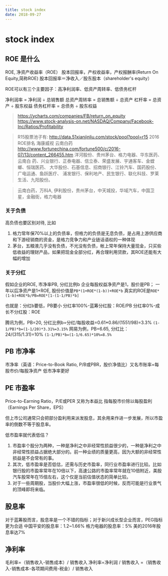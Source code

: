 ```yaml
---
title: stock index
date: 2018-09-27
---
```

# stock index
## ROE 是什么
ROE, 净资产收益率（ROE） 股本回报率，产权收益率，产权报酬率(Return On Equity,简称ROE)
股本回报率＝净收入／股东股本（shareholder's equity）

ROE可以有三个主要因子：高净利润率、低资产周转率、低债务杠杆

> 
净利润率 = 净利润 ÷ 总销售额
总资产周转率 = 总销售额 ÷ 总资产
杠杆率 = 总资产 ÷ 股东权益
债务杠杆率 = 总债务 ÷ 股东权益

> https://ycharts.com/companies/FB/return_on_equity
> https://www.stock-analysis-on.net/NASDAQ/Company/Facebook-Inc/Ratios/Profitability

> R15股票池子有:
http://data.51xianjinliu.com/stock/pool?pool=r15
2016 ROE排名
海康威视 云南白药
http://www.fortunechina.com/fortune500/c/2016-07/13/content_266455.htm
洋河股份、贵州茅台、格力电器、华东医药、云南白 药、兴业银行、正泰电器、信立泰、荣盛发展、宇通客车、金螳螂、恒瑞医药、 大华股份、石基信息、招商银行、江铃汽车、国药股份、广电运通、鱼跃医疗、 浦发银行、保利地产、民生银行、联化科技、罗莱生活、九阳股份。

> 云南白药，万科A, 伊利股份，贵州茅台，中天城投，华域汽车，中国卫星，金融街，格力电器

### 关于负债
高负债也要区别对待, 比如
1. 格力常年保70%以上的负债率，但格力的负债是无息负债，是占用上游供应商和下游经销商的资金，是格力竞争力和产业链话语权的一种体现
2. 茅台，五粮液几乎没有负债，不光没有负债，帐上常年保持大量现金，只买些低收益的理财产品，如果把现金全部分红，再合理利用贷款，其ROE还能有大幅的增加

### 关于分红
假如企业的ROE, 市净率PB, 分红比例b
企业每股权益净资产是1，股价是PB；
一年以后净资产是1+ROE, 股份价值是`PB*(1+ROE*(1-b))+ROE*b`
真实的ROE是`ROE*(1-b)+ROE*b/PB=ROE*[1-(1-1/PB)*b]`

也就是：分红b要低，PB要小
分红率100%-蓝筹分红股：ROE/PB
分红率0%-成长不分红股：ROE

腾讯为例，PB=20, 分红比例b=分红/每股收益=0.61*0.86/(1551/98)=3.3%
`(1-1/PB)*b=(1-1/20)*3.31%=3.15%`
网易为例，PB=6.65, 分红比：24/(315/1.31)=10%
`(1-1/PB)*b=(1-1/6.65)*10%=8.5%`


## PB 市净率
市净率（英语：Price-to-Book Ratio, P/B或PBR，股价净值比）又名市账率=每股市价/每股净资产
低市净率更好

## PE 市盈率
Price-to-Earning Ratio，P/E或PER 又称为本益比
指每股市价除以每股盈利（Earnings Per Share，EPS）

但上市公司通常只会把部分盈利用来派发股息，其余用来作进一步发展，所以市盈率的倒数不等于股息率。

低市盈率就代表低估？
1. 市盈率个股分为两种，一种是净利之中非经常性损益很少的，一种是净利之中非经常性损益占据绝大部分的。前一种业绩的质量更高，因为大额的非经常性损益是不会常有的事。
2. 其次，低市盈率是否低估，还需与历史市盈率，同行业市盈率进行比较。比如银行股的市盈率常年在10倍以下，高速公路的市盈率常年就在10倍附近，美股汽车股常年在15倍左右，这个仅是当前估值状态的简单比较。
3. 对于一些周期股，当股价大幅上涨，市盈率很低的时候，反而可能是行业景气的顶峰即将来临。

## 股息率
对于蓝筹股而言，股息率是一个不错的指标；对于新兴成长型企业而言，PEG指标更为合适
中国平安的股息率：1.2~1.66%
格力电器的股息率：5%
美的2016年股息率达7%

## 净利率
毛利率=（销售收入-销售成本）/ 销售收入
净利率=净利润 / 销售收入
      =（销售收入-销售成本-各项期间费用-税金）/ 销售收入